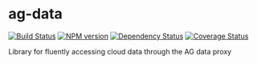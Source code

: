 ag-data
========

[![Build Status](http://img.shields.io/travis/AppGyver/ag-data/master.svg)](https://travis-ci.org/AppGyver/ag-data)
[![NPM version](http://img.shields.io/npm/v/ag-data.svg)](https://www.npmjs.org/package/ag-data)
[![Dependency Status](http://img.shields.io/david/AppGyver/ag-data.svg)](https://david-dm.org/AppGyver/ag-data)
[![Coverage Status](https://img.shields.io/coveralls/AppGyver/ag-data.svg)](https://coveralls.io/r/AppGyver/ag-data)

Library for fluently accessing cloud data through the AG data proxy

